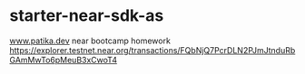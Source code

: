 # starter-near-sdk-as
www.patika.dev near bootcamp homework
https://explorer.testnet.near.org/transactions/FQbNjQ7PcrDLN2PJmJtnduRbGAmMwTo6pMeuB3xCwoT4

